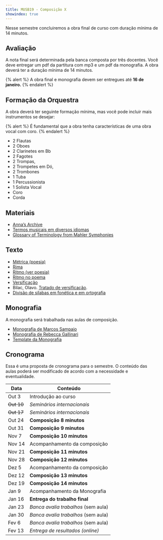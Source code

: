 ```yaml
---
title: MUSB19 - Composição X
showindex: true
---
```


Nesse semestre concluiremos a obra final de curso com duração mínima de 14
minutos.

## Avaliação

A nota final será determinada pela banca composta por três docentes. Você deve
entregar um pdf da partitura com mp3 e um pdf da monografia. A obra deverá ter a
duração mínima de 14 minutos.

{% alert %}
A obra final e monografia devem ser entregues até <b>16 de janeiro.</b>
{% endalert %}

## Formação da Orquestra

A obra deverá ter seguinte formação mínima, mas você pode incluir mais
instrumentos se desejar:

{% alert %}
É fundamental que a obra tenha características de uma obra vocal com coro.
{% endalert %}

- 2 Flautas
- 2 Oboes
- 2 Clarinetes em Bb
- 2 Fagotes
- 2 Trompas,
- 2 Trompetes em Dó,
- 2 Trombones
- 1 Tuba
- 1 Percussionista
- 1 Solista Vocal
- Coro
- Corda

## Materiais

- [Anna’s Archive](https://annas-archive.org)
- [Termos musicais em diversos idiomas](https://web.library.yale.edu/cataloging/music/instname)
- [Glossary of Terminology from Mahler Symphonies](https://www.orchestralibrary.com/reftables/mahler2gloss.html)

## Texto

- [Métrica (poesia)](http://pt.wikipedia.org/wiki/Métrica_(poesia))
- [Rima](http://pt.wikipedia.org/wiki/Rima)
- [Ritmo (ver poesia)](http://pt.wikipedia.org/wiki/Ritmo)
- [Ritmo no poema](http://pt.wikipedia.org/wiki/Ritmo_no_poema)
- [Versificação](http://pt.wikipedia.org/wiki/Versificação)
- Bilac, Olavo. [Tratado de versificação](https://digital.bbm.usp.br/handle/bbm/4711).
- [Divisão de sílabas em fonética e em ortografia](http://www.academia.org.br/artigos/divisao-de-silabas-em-fonetica-e-em-ortografia)


## Monografia

A monografia será trabalhada nas aulas de composição.

- [Monografia de Marcos Sampaio][1]
- [Monografia de Rebecca Gallinari][2]
- [Template da Monografia][3]

[1]: https://docs.pkroger.com/Monografia%20Marcos.pdf
[2]: https://docs.pkroger.com/Monografia%20Rebecca.pdf
[3]: https://docs.pkroger.com/Modelo%20Monografia.docx


## Cronograma

Essa é uma proposta de cronograma para o semestre. O conteúdo das aulas poderá
ser modificado de acordo com a necessidade e eventualidade.

| Data       | Conteúdo                            |
|------------|-------------------------------------|
| Out 3      | Introdução ao curso                 |
| ~~Out 10~~ | *Seminários internacionais*         |
| ~~Out 17~~ | *Seminários internacionais*         |
| Out 24     | **Composição 8 minutos**            |
| Out 31     | **Composição 9 minutos**            |
| Nov 7      | **Composição 10 minutos**           |
| Nov 14     | Acompanhamento da composição        |
| Nov 21     | **Composição 11 minutos**           |
| Nov 28     | **Composição 12 minutos**           |
| Dez 5      | Acompanhamento da composição        |
| Dez 12     | **Composição 13 minutos**           |
| Dez 19     | **Composição 14 minutos**           |
| Jan 9      | Acompanhamento da Monografia        |
| Jan 16     | **Entrega do trabalho final**       |
| Jan 23     | *Banca avalia trabalhos* (sem aula) |
| Jan 30     | *Banca avalia trabalhos* (sem aula) |
| Fev 6      | *Banca avalia trabalhos* (sem aula) |
| Fev 13     | *Entrega de resultados (online)*    |
